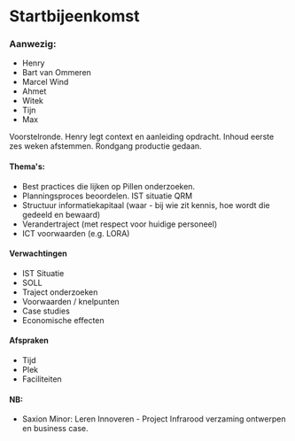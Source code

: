 # Startbijeenkomst

### Aanwezig:
+ Henry
+ Bart van Ommeren
+ Marcel Wind
+ Ahmet
+ Witek
+ Tijn
+ Max

Voorstelronde. Henry legt context en aanleiding opdracht. Inhoud eerste zes weken afstemmen. Rondgang productie gedaan. 

#### Thema's:
+ Best practices die lijken op Pillen onderzoeken.
+ Planningsproces beoordelen. IST situatie QRM
+ Structuur informatiekapitaal (waar - bij wie zit kennis, hoe wordt die gedeeld en bewaard)
+ Verandertraject (met respect voor huidige personeel)
+ ICT voorwaarden (e.g. LORA)

#### Verwachtingen
+ IST Situatie
+ SOLL
+ Traject onderzoeken
+ Voorwaarden / knelpunten
+ Case studies
+ Economische effecten

#### Afspraken
+ Tijd
+ Plek
+ Faciliteiten


#### NB:
+ Saxion Minor: Leren Innoveren - Project Infrarood verzaming ontwerpen en business case.
